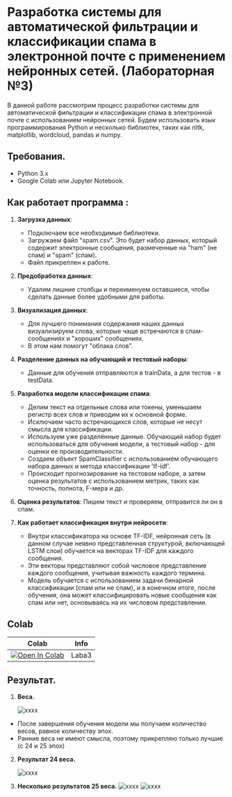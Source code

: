 # Разработка системы для автоматической фильтрации и классификации спама в электронной почте с применением нейронных сетей. (Лабораторная №3)
В данной работе рассмотрим процесс разработки системы для автоматической фильтрации и классификации спама в электронной почте с использованием нейронных сетей. Будем использовать язык программирования Python и несколько библиотек, таких как nltk, matplotlib, wordcloud, pandas и numpy.

## Требования.
- Python 3.x
- Google Colab или Jupyter Notebook.

## Как работает программа :
1. **Загрузка данных**:
   * Подключаем все необходимые библиотеки.
   * Загружаем файл "spam.csv". Это будет набор данных, который содержит электронные сообщения, размеченные на "ham" (не спам) и "spam" (спам).
   * Файл прикреплен к работе.
    
2. **Предобработка данных**:
   * Удалим лишние столбцы и переименуем оставшиеся, чтобы сделать данные более удобными для работы.

3. **Визуализация данных**:
   * Для лучшего понимания содержания наших данных визуализируем слова, которые чаще встречаются в спам-сообщениях и "хороших" сообщениях.
   * В этом нам помогут "облака слов".

4. **Разделение данных на обучающий и тестовый наборы**:
   * Данные для обучения отправляются в trainData, а для тестов - в testData.

5. **Разработка модели классификации спама**:
   * Делим текст на отдельные слова или токены, уменьшаем регистр всех слов и приводим их к основной форме.
   * Исключаем часто встречающихся слов, которые не несут смысла для классификации.
   * Используем уже разделённые данные. Обучающий набор будет использоваться для обучения модели, а тестовый набор - для оценки ее производительности.
   * Создаем объект SpamClassifier с использованием обучающего набора данных и метода классификации 'tf-idf'.
   * Происходит прогнозирование на тестовом наборе, а затем оценка результатов с использованием метрик, таких как точность, полнота, F-мера и др.

6. **Оценка результатов**:
   Пишем текст и проверяем, отправится ли он в спам.

6. **Как работает классификация внутри нейросети**:
   * Внутри классификатора на основе TF-IDF, нейронная сеть (в данном случае неявно представленная структурой, включающей LSTM слои) обучается на векторах TF-IDF для каждого сообщения.
   * Эти векторы представляют собой числовое представление каждого сообщения, учитывая важность каждого термина.
   * Модель обучается с использованием задачи бинарной классификации (спам или не спам), и в конечном итоге, после обучения, она может классифицировать новые сообщения как спам или нет, основываясь на их числовом представлении.
  
## Colab
| Colab                                                                                                                                                                          | Info               |
| ------------------------------------------------------------------------------------------------------------------------------------------------------------------------------ | ------------------ |
| [![Open In Colab](https://colab.research.google.com/assets/colab-badge.svg)](https://colab.research.google.com/drive/1zuvhCyRR9tnYGmaxyvjyutYbp0qrTmVz#scrollTo=yI2WJ_A88D1-) | Laba3 |

## Результат.
1. **Веса.**
   
   ![xxxx](https://sun9-15.userapi.com/impg/GuDkdtCgj_0vGzFffmMLGyj7ywvyh09oE3TO4g/8sJvUvt68mQ.jpg?size=282x764&quality=96&sign=8a56d8e35fc07f52556ab10cc0bcabbd&type=album)
  * После завершения обучения модели мы получаем количество весов, равное количеству эпох.
  * Ранние веса не имеют смысла, поэтому прикрепляю только лучшие (с 24 и 25 эпох)

2. **Результат 24 веса.**
    
   ![xxxx](https://sun9-6.userapi.com/impg/Gjs8rGkTwnbtmG8YlVi9Yx5Ph-wUTtD_qvjqzg/24pTIn4yX9k.jpg?size=838x559&quality=96&sign=72b558846ce7c5cd95b6c47ac4edfebe&type=album)
   
3. **Несколько результатов 25 веса.**
   ![xxxx](https://sun9-65.userapi.com/impg/MIxhKk5DiRq5PVG2b5FaI3tFjAkXd72xWNbiUQ/_iFQDmSeyTc.jpg?size=1120x537&quality=96&sign=e43290fab8b08c59666c87dfe648d8c8&type=album)
   ![xxxx](https://sun9-34.userapi.com/impg/65BA1Cyy5kvHYnaVH68ZAKeCU3IU984HS4byOw/Xa6jlLxsAGs.jpg?size=1236x531&quality=96&sign=95e32d5e42b8349e8cc498e671663347&type=album)
